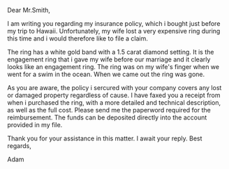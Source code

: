 Dear Mr.Smith,

I am writing you regarding my insurance policy, which i bought just before my trip to Hawaii. Unfortunately, my wife lost a very expensive ring during this time and i would
therefore like to file  a claim.

The ring has a white gold band with a 1.5 carat diamond setting. It is the engagement ring that i gave my wife before our marriage and it clearly looks like an engagement ring.
The ring was on my wife's finger when we went for a swim in the ocean. When we came out the ring was gone.

As you are aware, the policy i sercured with your company covers any lost or damaged property regardless of cause. I have faxed you a receipt from when i purchased the ring, with 
a more detailed and technical description, as well as the full cost. Please send me the paperword required for the reimbursement. The funds can be deposited directly into the account
provided in my file.

Thank you for your assistance in this matter. I await your reply. 
Best regards,

Adam
